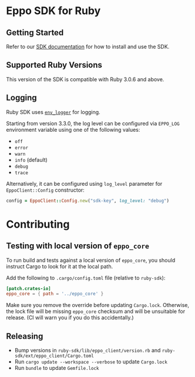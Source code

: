 # Eppo SDK for Ruby

## Getting Started

Refer to our [SDK documentation](https://docs.geteppo.com/feature-flags/sdks/ruby) for how to install and use the SDK.

## Supported Ruby Versions
This version of the SDK is compatible with Ruby 3.0.6 and above.

## Logging

Ruby SDK uses [`env_logger`](https://docs.rs/env_logger/) for logging.

Starting from version 3.3.0, the log level can be configured via `EPPO_LOG` environment variable using one of the following values:
- `off`
- `error`
- `warn`
- `info` (default)
- `debug`
- `trace`

Alternatively, it can be configured using `log_level` parameter for `EppoClient::Config` constructor:
```ruby
config = EppoClient::Config.new("sdk-key", log_level: "debug")
```

# Contributing

## Testing with local version of `eppo_core`

To run build and tests against a local version of `eppo_core`, you should instruct Cargo to look for it at the local path.

Add the following to `.cargo/config.toml` file (relative to `ruby-sdk`):
```toml
[patch.crates-io]
eppo_core = { path = '../eppo_core' }
```

Make sure you remove the override before updating `Cargo.lock`. Otherwise, the lock file will be missing `eppo_core` checksum and will be unsuitable for release. (CI will warn you if you do this accidentally.)

## Releasing

* Bump versions in `ruby-sdk/lib/eppo_client/version.rb` and `ruby-sdk/ext/eppo_client/Cargo.toml`
* Run `cargo update --workspace --verbose` to update `Cargo.lock`
* Run `bundle` to update `Gemfile.lock`
